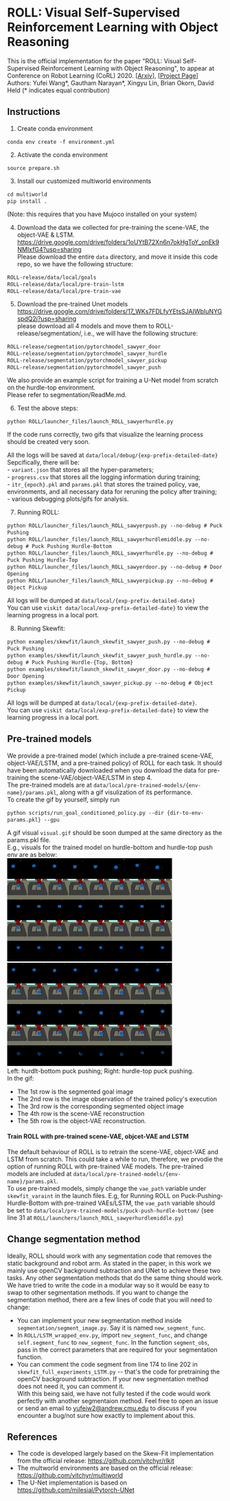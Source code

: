# ROLL: Visual Self-Supervised Reinforcement Learning with Object Reasoning

This is the official implementation for the paper "ROLL: Visual Self-Supervised Reinforcement Learning with Object Reasoning", to appear at Conference on Robot Learning (CoRL) 2020. [[Arxiv]()], [[Project Page](https://sites.google.com/andrew.cmu.edu/roll)]  
Authors: Yufei Wang*, Gautham Narayan*, Xingyu Lin, Brian Okorn, David Held (* indicates equal contribution)


## Instructions
1. Create conda environment  
```
conda env create -f environment.yml
```  

2. Activate the conda environment  
```
source prepare.sh
```  

3. Install our customized multiworld environments     
```
cd multiworld
pip install .
```  
(Note: this requires that you have Mujoco installed on your system)

4. Download the data we collected for pre-training the scene-VAE, the object-VAE & LSTM.    
https://drive.google.com/drive/folders/1oUYtB72Xn6n7okHgToY_onEk9NMIxfG4?usp=sharing    
Please download the entire `data` directory, and move it inside this code repo, so we have the following structure: 
``` 
ROLL-release/data/local/goals  
ROLL-release/data/local/pre-train-lstm    
ROLL-release/data/local/pre-train-vae    
```

5. Download the pre-trained Unet models  
https://drive.google.com/drive/folders/17_WKs7FDLfyYEtsSJAIWbIuNYGspdQ2j?usp=sharing   
please download all 4 models and move them to ROLL-release/segmentation/, i.e., we will have the following structure: 
```
ROLL-release/segmentation/pytorchmodel_sawyer_door  
ROLL-release/segmentation/pytorchmodel_sawyer_hurdle  
ROLL-release/segmentation/pytorchmodel_sawyer_pickup  
ROLL-release/segmentation/pytorchmodel_sawyer_push  
```
We also provide an example script for training a U-Net model from scratch on the hurdle-top environment.  
Please refer to segmentation/ReadMe.md.

6. Test the above steps: 
```
python ROLL/launcher_files/launch_ROLL_sawyerhurdle.py
```  
If the code runs correctly, two gifs that visualize the learning process should be created very soon.

All the logs will be saved at `data/local/debug/{exp-prefix-detailed-date}`  
Sepcifically, there will be:  
    - `variant.json` that stores all the hyper-parameters;   
    - `progress.csv` that stores all the logging information during training;  
    - `itr_{epoch}.pkl` and `params.pkl` that stores the trained policy, vae, environments, and all necessary data for reruning the policy after training;    
    - various debugging plots/gifs for analysis.     

7. Running ROLL:   
```
python ROLL/launcher_files/launch_ROLL_sawyerpush.py --no-debug # Puck Pushing
python ROLL/launcher_files/launch_ROLL_sawyerhurdlemiddle.py --no-debug # Puck Pushing Hurdle-Bottom
python ROLL/launcher_files/launch_ROLL_sawyerhurdle.py --no-debug # Puck Pushing Hurdle-Top
python ROLL/launcher_files/launch_ROLL_sawyerdoor.py --no-debug # Door Opening
python ROLL/launcher_files/launch_ROLL_sawyerpickup.py --no-debug # Object Pickup
```
All logs will be dumped at `data/local/{exp-prefix-detailed-date}`  
You can use `viskit data/local/exp-prefix-detailed-date}` to view the learning progress in a local port.

8. Running Skewfit:  
```
python examples/skewfit/launch_skewfit_sawyer_push.py --no-debug # Puck Pushing
python examples/skewfit/launch_skewfit_sawyer_push_hurdle.py --no-debug # Puck Pushing Hurdle-{Top, Bottom}
python examples/skewfit/launch_skewfit_sawyer_door.py --no-debug # Door Opening
python examples/skewfit/launch_sawyer_pickup.py --no-debug # Object Pickup
```
All logs will be dumped at `data/local/{exp-prefix-detailed-date}`.  
You can use `viskit data/local/exp-prefix-detailed-date}` to view the learning progress in a local port.

## Pre-trained models  
We provide a pre-trained model (which include a pre-trained scene-VAE, object-VAE/LSTM, and a pre-trained policy) of ROLL for each task. It should have been automatically downloaded when you download the data for pre-training the scene-VAE/object-VAE/LSTM in step 4.  
The pre-trained models are at `data/local/pre-trained-models/{env-name}/params.pkl`, along with a gif visulization of its performance.  
To create the gif by yourself, simply run   
```
python scripts/run_goal_conditioned_policy.py --dir {dir-to-env-params.pkl} --gpu
```   
A gif visual `visual.gif` should be soon dumped at the same directory as the params.pkl file.   
E.g., visuals for the trained model on hurdle-bottom and hurdle-top push env are as below:  
![Gif](hurdle-bottom-visual.gif)    ![Gif](hurdle-top-visual.gif)   
Left: hurdlt-bottom puck pushing; Right: hurdle-top puck pushing.    
In the gif:    
- The 1st row is the segmented goal image  
- The 2nd row is the image observation of the trained policy's execution  
- The 3rd row is the corresponding segmented object image  
- The 4th row is the scene-VAE reconstruction  
- The 5th row is the object-VAE reconstruction.   

#### Train ROLL with pre-trained scene-VAE, objcet-VAE and LSTM   
The default behaviour of ROLL is to retrain the scene-VAE, object-VAE and LSTM from scratch. This could take a while to run, therefore, we prvodie the option of running ROLL with pre-trained VAE models. The pre-trained models are included at `data/local/pre-trained-models/{env-name}/params.pkl`.   
To use pre-trained models, simply change the `vae_path` variable under `skewfit_varaint` in the launch files. E.g, for Running ROLL on Puck-Pushing-Hurdle-Bottom with pre-trained VAEs/LSTM, the `vae_path` variable should be set to `data/local/pre-trained-models/puck-push-hurdle-bottom/` (see line 31 at `ROLL/launchers/launch_ROLL_sawyerhurdlemiddle.py`) 

## Change segmentation method  
Ideally, ROLL should work with any segmentation code that removes the static background and robot arm. As stated in the paper, in this work we mainly use openCV background subtraction and UNet to achieve these two tasks. Any other segmentation methods that do the same thing should work.  
We have tried to write the code in a modular way so it would be easy to swap to other segmentation methods. If you want to change the segmentation method, there are a few lines of code that you will need to change:
- You can implement your new segmentation method inside `segmentation/segment_image.py`. Say it is named `new_segment_func`.  
- In `ROLL/LSTM_wrapped_env.py`, import `new_segment_func`, and change `self.segment_func` to `new_segment_func`. In the function `segment_obs`, pass in the correct parameters that are required for your segmentation function.  
- You can comment the code segment from line 174 to line 202 in `skewfit_full_experiments_LSTM.py` -- that's the code for pretraining the openCV background subtraction. If your new segmentation method does not need it, you can comment it.  
With this being said, we have not fully tested if the code would work perfectly with another segmentaion method. Feel free to open an issue or send an email to yufeiw2@andrew.cmu.edu to discuss if you encounter a bug/not sure how exactly to implement about this.


## References
- The code is developed largely based on the Skew-Fit implementation from the official release: https://github.com/vitchyr/rlkit
- The multworld environments are based on the official release: https://github.com/vitchyr/multiworld
- The U-Net implementation is based on https://github.com/milesial/Pytorch-UNet

